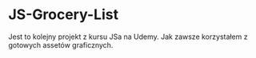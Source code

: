 # JS-Grocery-List
Jest to kolejny projekt z kursu JSa na Udemy. Jak zawsze korzystałem z gotowych assetów graficznych.
